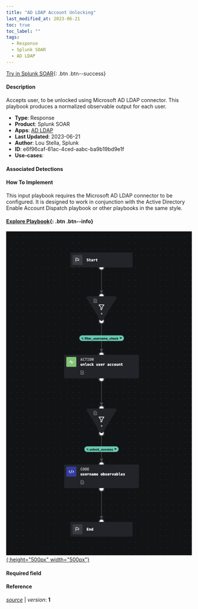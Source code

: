 ```yaml
---
title: "AD LDAP Account Unlocking"
last_modified_at: 2023-06-21
toc: true
toc_label: ""
tags:
  - Response
  - Splunk SOAR
  - AD LDAP
---
```


[Try in Splunk SOAR](https://www.splunk.com/en_us/software/splunk-security-orchestration-and-automation.html){: .btn .btn--success}

#### Description

Accepts user, to be unlocked using Microsoft AD LDAP connector. This playbook produces a normalized observable output for each user.

- **Type**: Response
- **Product**: Splunk SOAR
- **Apps**: [AD LDAP](https://splunkbase.splunk.com/apps?keyword=ad+ldap&filters=product%3Asoar)
- **Last Updated**: 2023-06-21
- **Author**: Lou Stella, Splunk
- **ID**: e6f96caf-61ac-4ced-aabc-ba9b19bd9e1f
- **Use-cases**:

#### Associated Detections


#### How To Implement
This input playbook requires the Microsoft AD LDAP connector to be configured. It is designed to work in conjunction with the Active Directory Enable Account Dispatch playbook or other playbooks in the same style.


#### [Explore Playbook](https://splunk.github.io/soar-playbook-viewer/?playbook=https://raw.githubusercontent.com/phantomcyber/playbooks/latest/AD_LDAP_Account_Unlocking.json){: .btn .btn--info}

[![explore](https://raw.githubusercontent.com/splunk/security_content/develop/playbooks/AD_LDAP_Account_Unlocking.png){:height="500px" width="500px"}](https://splunk.github.io/soar-playbook-viewer/?playbook=https://raw.githubusercontent.com/phantomcyber/playbooks/latest/AD_LDAP_Account_Unlocking.json)

#### Required field


#### Reference



[*source*](https://github.com/splunk/security_content/tree/develop/playbooks/AD_LDAP_Account_Unlocking.yml) \| *version*: **1**